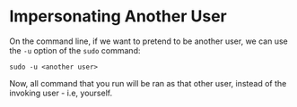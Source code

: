 # Impersonating Another User

On the command line, if we want to pretend to be another user, we can use the
`-u` option of the `sudo` command:

```
sudo -u <another user>
```

Now, all command that you run will be ran as that other user, instead of the
invoking user - i.e, yourself.
